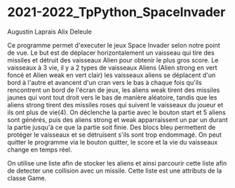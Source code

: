 # 2021-2022_TpPython_SpaceInvader
Augustin Laprais Alix Deleule

Ce programme permet d'executer le jeux Space Invader selon notre point de vue. Le but est de déplacer horizontalement un vaisseau qui tire des missiles et détruit des vaisseaux Alien pour obtenir le plus gros score. Le vaisseaux à 3 vie, il y a 2 types de vaisseaux Aliens (Alien strong en vert foncé et Alien weak en vert clair) les vaisseaux aliens se déplacent d'un bord à l'autre et avancent d'un cran vers le bas à chaque fois qu'ils rencontrent un bord de l'écran de jeux, les aliens weak tirent des missiles jaunes qui vont tout droit vers le bas de manière aléatoire, tandis que les aliens strong tirent des missiles roses qui suivent le vaisseaux du joueur et ils ont plus de vie(4). On déclenche la partie avec le bouton start et 5 aliens sont générés, puis des aliens strong et weak apparraissent un par un durant la partie jusqu'à ce que la partie soit finie. Des blocs bleu permettent de protéger le vaisseaux et se détruisent s'ils sont trop endommagé. On peut quitter le programme via le bouton quitter, le score et la vie du vaisseaux change en temps réel.

On utilise une liste afin de stocker les aliens et ainsi parcourir cette liste afin de detecter une collision avec un missile. Cette liste est une attributs de la classe Game.

